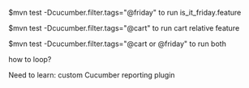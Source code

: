 $mvn test -Dcucumber.filter.tags="@friday"
to run is_it_friday.feature

$mvn test -Dcucumber.filter.tags="@cart"
to run cart relative feature

$mvn test -Dcucumber.filter.tags="@cart or @friday"
to run both


how to loop?

Need to learn:
 custom Cucumber reporting plugin

